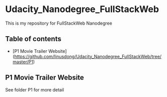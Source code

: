 # Udacity_Nanodegree_FullStackWeb
This is my repository for FullStackWeb Nanodegree

## Table of contents
* [P1 Movie Trailer Website] (https://github.com/linusdong/Udacity_Nanodegree_FullStackWeb/tree/master/P1)

## P1 Movie Trailer Website
See folder P1 for more detail
